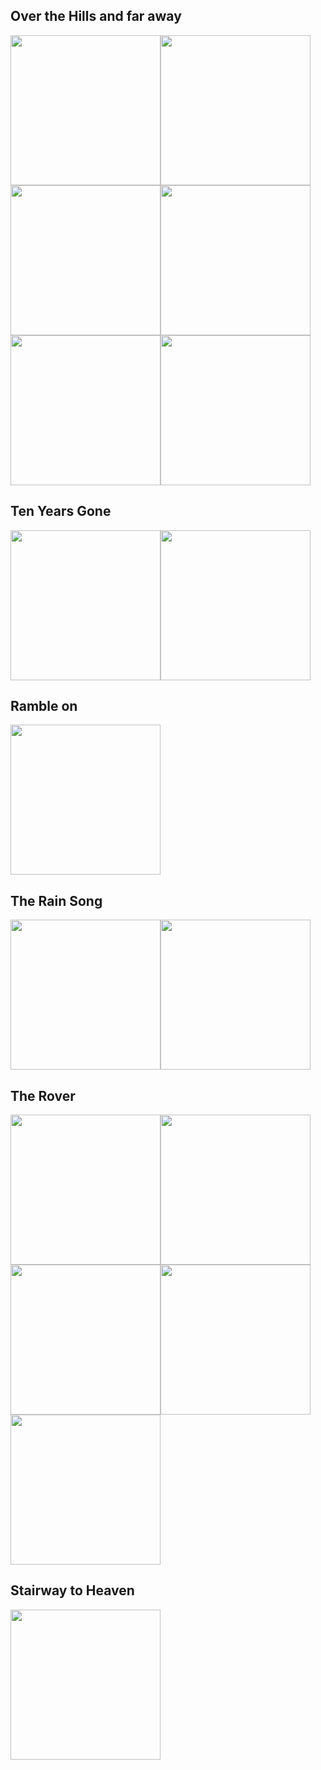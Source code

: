 

## Over the Hills and far away
[<img width="240" src="https://img.youtube.com/vi/WPC3PDzN2B0/sddefault.jpg">](https://www.youtube.com/watch?v=WPC3PDzN2B0)[<img width="240" src="https://img.youtube.com/vi/Cnd-kQoARNM/sddefault.jpg">](https://www.youtube.com/watch?v=Cnd-kQoARNM)[<img width="240" src="https://img.youtube.com/vi/MJH1oh_c4DQ/sddefault.jpg">](https://www.youtube.com/watch?v=MJH1oh_c4DQ)[<img width="240" src="https://img.youtube.com/vi/7tJTHN4IvM8/sddefault.jpg">](https://www.youtube.com/watch?v=7tJTHN4IvM8)[<img width="240" src="https://img.youtube.com/vi/-JvESMqWX0s/sddefault.jpg">](https://www.youtube.com/watch?v=-JvESMqWX0s)[<img width="240" src="https://img.youtube.com/vi/ancv--IxLH8/sddefault.jpg">](https://www.youtube.com/watch?v=ancv--IxLH8)

## Ten Years Gone
[<img width="240" src="https://img.youtube.com/vi/fbDw5ST9bKc/sddefault.jpg">](https://www.youtube.com/watch?v=fbDw5ST9bKc)[<img width="240" src="https://img.youtube.com/vi/lEA3kxFV7oE/sddefault.jpg">](https://www.youtube.com/watch?v=lEA3kxFV7oE)

## Ramble on
[<img width="240" src="https://img.youtube.com/vi/uiXSFNciM08/sddefault.jpg">](https://www.youtube.com/watch?v=uiXSFNciM08)

## The Rain Song
[<img width="240" src="https://img.youtube.com/vi/BeDylD8dV7U/sddefault.jpg">](https://www.youtube.com/watch?v=BeDylD8dV7U)[<img width="240" src="https://img.youtube.com/vi/7rPbfSSWW6Y/sddefault.jpg">](https://www.youtube.com/watch?v=7rPbfSSWW6Y)

## The Rover
[<img width="240" src="https://img.youtube.com/vi/zKr53YxxH60/sddefault.jpg">](https://www.youtube.com/watch?v=zKr53YxxH60)[<img width="240" src="https://img.youtube.com/vi/ZjKDKxntinU/sddefault.jpg">](https://www.youtube.com/watch?v=ZjKDKxntinU)[<img width="240" src="https://img.youtube.com/vi/07q_eyqT11Q/sddefault.jpg">](https://www.youtube.com/watch?v=07q_eyqT11Q)[<img width="240" src="https://img.youtube.com/vi/UFCjFCh9X5o/sddefault.jpg">](https://www.youtube.com/watch?v=UFCjFCh9X5o)[<img width="240" src="https://img.youtube.com/vi/hjSZKHpnY6c/sddefault.jpg">](https://www.youtube.com/watch?v=hjSZKHpnY6c)

## Stairway to Heaven
[<img width="240" src="https://img.youtube.com/vi/osnNhcj92ao/sddefault.jpg">](https://www.youtube.com/watch?v=osnNhcj92ao)
